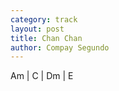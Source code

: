 ```yaml
---
category: track
layout: post
title: Chan Chan
author: Compay Segundo
---
```


<canvas class="chords"  markdown="0">Am | C | Dm | E</canvas>





